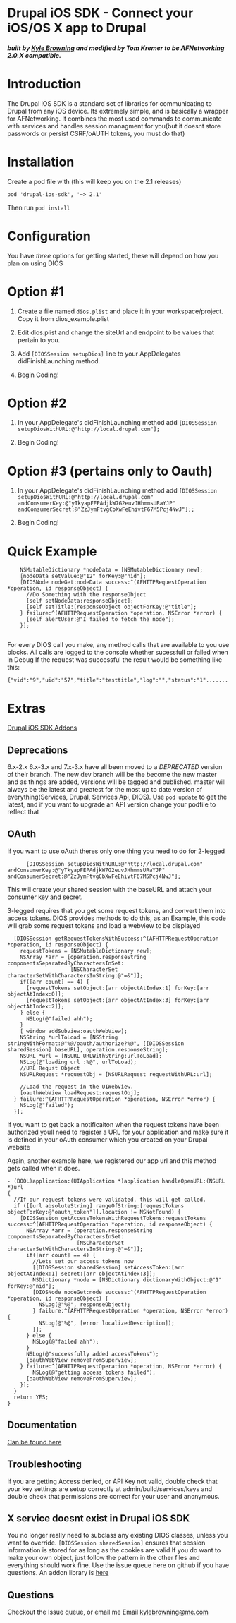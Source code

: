Drupal iOS SDK - Connect your iOS/OS X app to Drupal
================================
##### built by [Kyle Browning](http://kylebrowning.com) and modified by Tom Kremer to be AFNetworking 2.0.X compatible.
Introduction
================================
The Drupal iOS SDK is a standard set of libraries for communicating to Drupal from any iOS device. Its extremely simple, and is basically a wrapper for AFNetworking. It combines the most used commands to communicate with services and handles session managment for you(but it doesnt store passwords or persist CSRF/oAUTH tokens, you must do that)

Installation
================================
Create a pod file with (this will keep you on the 2.1 releases) 
```
pod 'drupal-ios-sdk', '~> 2.1'
```
Then run `pod install`

Configuration
================================
You have *three* options for getting started, these will depend on how you plan on using DIOS


Option #1
=
1. Create a file named `dios.plist` and place it in your workspace/project. Copy it from dios_example.plist

2. Edit dios.plist and change the siteUrl and endpoint to be values that pertain to you.
 
3. Add `[DIOSSession setupDios]` line to your AppDelegates didFinishLaunching method.

4. Begin Coding!

 
Option #2
=
1. In your AppDelegate's didFinishLaunching method add `[DIOSSession setupDiosWithURL:@"http://local.drupal.com"];`

2. Begin Coding!

Option #3 (pertains only to Oauth)
=
1. In your AppDelegate's didFinishLaunching method add `[DIOSSession setupDiosWithURL:@"http://local.drupal.com" andConsumerKey:@"yTkyapFEPAdjkW7G2euvJHhmmsURaYJP" andConsumerSecret:@"ZzJymFtvgCbXwFeEhivtF67M5Pcj4NwJ"];;`

2. Begin Coding!

Quick Example
===============================
```obj-c
    NSMutableDictionary *nodeData = [NSMutableDictionary new];
    [nodeData setValue:@"12" forKey:@"nid"];
    [DIOSNode nodeGet:nodeData success:^(AFHTTPRequestOperation *operation, id responseObject) {
      //Do Something with the responseObject
      [self setNodeData:responseObject];
      [self setTitle:[responseObject objectForKey:@"title"];
    } failure:^(AFHTTPRequestOperation *operation, NSError *error) {
      [self alertUser:@"I failed to fetch the node"];   
    }];
    
```
For every DIOS call you make, any method calls that are available to you use blocks.
All calls are logged to the console whether sucessfull or failed when in Debug
If the request was successful the result would be something like this:

    {"vid":"9","uid":"57","title":"testtitle","log":"","status":"1".......
    

Extras
===============================
[Drupal iOS SDK Addons](https://github.com/utneon/drupal-ios-sdk-addons)

Deprecations
--------------------
6.x-2.x 6.x-3.x and 7.x-3.x have all been moved to a  *DEPRECATED* version of their branch.
The new dev branch will be the become the new master and as things are added, versions will be tagged and published.
master will always be the latest and greatest for the most up to date version of everything(Services, Drupal, Services Api, DIOS). Use `pod update` to get the latest, and if you want to upgrade an API version change your podfile to reflect that

OAuth
--------------------
If you want to use oAuth theres only one thing you need to do for 2-legged
```obj-c
      [DIOSSession setupDiosWithURL:@"http://local.drupal.com" andConsumerKey:@"yTkyapFEPAdjkW7G2euvJHhmmsURaYJP" andConsumerSecret:@"ZzJymFtvgCbXwFeEhivtF67M5Pcj4NwJ"];
```
This will create your shared session with the baseURL and attach your consumer key and secret.

3-legged requires that you get some request tokens, and convert them into access tokens.
DIOS provides methods to do this, as an Example, this code will grab some request tokens and load a webview to be displayed

```obj-c
  [DIOSSession getRequestTokensWithSuccess:^(AFHTTPRequestOperation *operation, id responseObject) {
    requestTokens = [NSMutableDictionary new];
    NSArray *arr = [operation.responseString componentsSeparatedByCharactersInSet:
                    [NSCharacterSet characterSetWithCharactersInString:@"=&"]];
    if([arr count] == 4) {
      [requestTokens setObject:[arr objectAtIndex:1] forKey:[arr objectAtIndex:0]];
      [requestTokens setObject:[arr objectAtIndex:3] forKey:[arr objectAtIndex:2]];
    } else {
      NSLog(@"failed ahh");
    }
    [_window addSubview:oauthWebView];
    NSString *urlToLoad = [NSString stringWithFormat:@"%@/oauth/authorize?%@", [[DIOSSession sharedSession] baseURL], operation.responseString];
    NSURL *url = [NSURL URLWithString:urlToLoad];
    NSLog(@"loading url :%@", urlToLoad);
    //URL Requst Object
    NSURLRequest *requestObj = [NSURLRequest requestWithURL:url];

    //Load the request in the UIWebView.
    [oauthWebView loadRequest:requestObj];
  } failure:^(AFHTTPRequestOperation *operation, NSError *error) {
    NSLog(@"failed");
  }];
```

If you want to get back a notificaiton when the request tokens have been authorized youll need to register a URL
for your application and make sure it is defined in your oAuth consumer which you created on your Drupal website

Again, another example here, we registered our app url and this method gets called when it does.

```obj-c
- (BOOL)application:(UIApplication *)application handleOpenURL:(NSURL *)url
{
  //If our request tokens were validated, this will get called.
  if ([[url absoluteString] rangeOfString:[requestTokens objectForKey:@"oauth_token"]].location != NSNotFound) {
    [DIOSSession getAccessTokensWithRequestTokens:requestTokens success:^(AFHTTPRequestOperation *operation, id responseObject) {
      NSArray *arr = [operation.responseString componentsSeparatedByCharactersInSet:
                      [NSCharacterSet characterSetWithCharactersInString:@"=&"]];
      if([arr count] == 4) {
        //Lets set our access tokens now
        [[DIOSSession sharedSession] setAccessToken:[arr objectAtIndex:1] secret:[arr objectAtIndex:3]];
        NSDictionary *node = [NSDictionary dictionaryWithObject:@"1" forKey:@"nid"];
        [DIOSNode nodeGet:node success:^(AFHTTPRequestOperation *operation, id responseObject) {
          NSLog(@"%@", responseObject);
        } failure:^(AFHTTPRequestOperation *operation, NSError *error) {
          NSLog(@"%@", [error localizedDescription]);
        }];
      } else {
        NSLog(@"failed ahh");
      }
      NSLog(@"successfully added accessTokens");
      [oauthWebView removeFromSuperview];
    } failure:^(AFHTTPRequestOperation *operation, NSError *error) {
        NSLog(@"getting access tokens failed");
      [oauthWebView removeFromSuperview];
    }];
  }
  return YES;
}
```
Documentation
-----------
[Can be found here](https://github.com/kylebrowning/drupal-ios-sdk/wiki/drupal-ios-sdk-2.0)

Troubleshooting
----------
If you are getting Access denied, or API Key not valid, double check that your key settings are setup correctly at admin/build/services/keys and double check that permissions are correct for your user and anonymous.

X service doesnt exist in Drupal iOS SDK
----------
You no longer really need to subclass any existing DIOS classes, unless you want to override.
`[DIOSSession sharedSession]` ensures that session information is stored for as long as the cookies are valid
If you do want to make your own object, just follow the pattern in the other files and everything should work fine.
Use the issue queue here on github if you have questions. An addon library is [here](https://github.com/utneon/drupal-ios-sdk-addons)

Questions
----------
Checkout the Issue queue, or email me
Email kylebrowning@me.com
